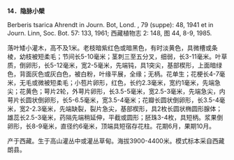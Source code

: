**14．隐脉小檗**

Berberis tsarica Ahrendt in Journ. Bot, Lond. , 79 (suppe): 48, 1941 et in Journ. Linn, Soc. Bot. 57: 133, 1961; 西藏植物志 2: 148, 图 44, 8-9, 1985.

落叶矮小灌木，高不及1米。老枝暗紫红色或暗黑色，有时淡黄色，具微槽或条棱，幼枝被短柔毛；节间长5-10毫米；茎刺三至五分叉，细弱，长3-11毫米。叶草质，倒卵形，长5-12毫米，宽2-5毫米，先端钝，具1突尖，基部楔形，上面暗绿色，背面灰色或灰白色，被白粉，叶缘平展，全缘；无柄。花单生；花梗长4-7毫米，无毛或微被短柔毛；小苞片卵形，红色，长约2.3毫米，宽约1毫米，先端急尖；花黄色；萼片2轮，外萼片卵形，长3.5-5毫米，宽2.5-3毫米，先端急尖，内萼片长圆状倒卵形，长5-6.5毫米，宽3.5-4毫米；花瓣长圆状倒卵形，长3.5-4毫米，宽2-2.3毫米，先端缺裂，裂片急尖，基部楔形，具2枚长圆状椭圆形腺体；雄蕊长2.5-3毫米，药隔先端稍延伸，平截或圆形；胚珠3-4枚，具短柄。浆果倒卵形，长8-9毫米，直径约6毫米，顶端具短宿存花柱。花期6月，果期10月。

产于西藏。生于高山灌丛中或灌丛草甸。海拔3900-4400米。模式标本采自西藏朗县。

